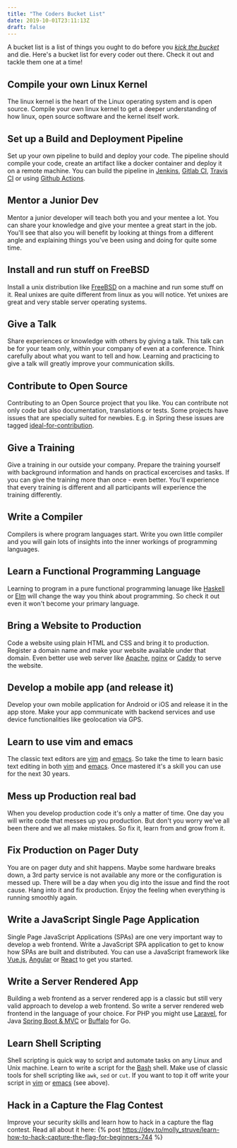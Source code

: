 ```yaml
---
title: "The Coders Bucket List"
date: 2019-10-01T23:11:13Z
draft: false
---
```


A bucket list is a list of things you ought to do before you [*kick the bucket*](https://en.wikipedia.org/wiki/Kick_the_bucket) and die. Here's a bucket list for every coder out there. Check it out and tackle them one at a time!

## Compile your own Linux Kernel
The linux kernel is the heart of the Linux operating system and is open source. Compile your own linux kernel to get a deeper understanding of how linux, open source software and the kernel itself work.

## Set up a Build and Deployment Pipeline
Set up your own pipeline to build and deploy your code. The pipeline should compile your code, create an artifact like a docker container and deploy it on a remote machine. You can build the pipeline in [Jenkins](https://jenkins.io/), [Gitlab CI](https://docs.gitlab.com/ee/ci/), [Travis CI](https://travis-ci.org/) or using [Github Actions](https://github.com/features/actions).

## Mentor a Junior Dev
Mentor a junior developer will teach both you and your mentee a lot. You can share your knowledge and give your mentee a great start in the job. You'll see that also you will benefit by looking at things from a different angle and explaining things you've been using and doing for quite some time.

## Install and run stuff on FreeBSD
Install a unix distribution like [FreeBSD](https://www.freebsd.org) on a machine and run some stuff on it. Real unixes are quite different from linux as you will notice. Yet unixes are great and very stable server operating systems.

## Give a Talk
Share experiences or knowledge with others by giving a talk. This talk can be for your team only, within your company of even at a conference. Think carefully about what you want to tell and how. Learning and practicing
to give a talk will greatly improve your communication skills.

## Contribute to Open Source
Contributing to an Open Source project that you like. You can contribute not only code but also documentation, translations or tests. Some projects have issues that are specially suited for newbies. E.g. in Spring these issues are tagged [ideal-for-contribution](https://github.com/spring-projects/spring-framework/labels/status%3A%20ideal-for-contribution).

## Give a Training
Give a training in our outside your company. Prepare the training yourself with background information and hands on practical excercises and tasks. If you can give the training more than once - even better. You'll experience
that every training is different and all participants will experience the training differently.

## Write a Compiler
Compilers is where program languages start. Write you own little compiler and you will gain lots of insights into the inner workings of programming languages.

## Learn a Functional Programming Language
Learning to program in a pure functional programming lanuage like [Haskell](https://www.haskell.org/) or [Elm](https://elm-lang.org/) will change the way you think about programming. So check it out even it won't become your primary language.

## Bring a Website to Production
Code a website using plain HTML and CSS and bring it to production. Register a domain name and make your website available under that domain. Even better use web server like [Apache](https://httpd.apache.org/), [nginx](https://www.nginx.com/) or [Caddy](https://caddyserver.com/) to serve the website.

## Develop a mobile app (and release it)
Develop your own mobile application for Android or iOS and release it in the app store. Make your app communicate with backend services and use device functionalities like geolocation via GPS.

## Learn to use vim and emacs
The classic text editors are [vim](https://www.vim.org/) and [emacs](https://www.gnu.org/software/emacs/). So take the time to learn basic text editing in both [vim](https://www.vim.org/) and [emacs](https://www.gnu.org/software/emacs/). Once mastered it's a skill you can use for the next 30 years. 

## Mess up Production real bad
When you develop production code it's only a matter of time. One day you will write code that messes up you production. But don't you worry we've all been there and we all make mistakes. So fix it, learn from and grow from it.

## Fix Production on Pager Duty
You are on pager duty and shit happens. Maybe some hardware breaks down, a 3rd party service is not available any more or the configuration is messed up. There will be a day when you dig into the issue and find the root cause. Hang into it and fix production. Enjoy the feeling when everything is running smoothly again.

## Write a JavaScript Single Page Application
Single Page JavaScript Applications (SPAs) are one very important way to develop a web frontend. Write a JavaScript SPA application to get to know how SPAs are built and distributed. You can use a JavaScript framework like [Vue.js](https://vuejs.org/), [Angular](https://angular.io/) or [React](https://reactjs.org/) to get you started.

## Write a Server Rendered App
Building a web frontend as a server rendered app is a classic but still very valid approach to develop a web frontend. So write a server rendered web frontend in the language of your choice. For PHP you might use [Laravel](https://laravel.com/docs/5.8/blade), for Java [Spring Boot & MVC](https://spring.io/guides/gs/serving-web-content/) or [Buffalo](https://gobuffalo.io) for Go.

## Learn Shell Scripting
Shell scripting is quick way to script and automate tasks on any Linux and Unix machine. Learn to write a script for the [Bash](https://www.gnu.org/software/bash/) shell. Make use of classic tools for shell scripting like `awk`, `sed` or `cut`. If you want to top it off write your script in [vim](https://www.vim.org/) or [emacs](https://www.gnu.org/software/emacs/) (see above).

## Hack in a Capture the Flag Contest
Improve your security skills and learn how to hack in a capture the flag contest. Read all about it here:
{% post https://dev.to/molly_struve/learn-how-to-hack-capture-the-flag-for-beginners-744 %}